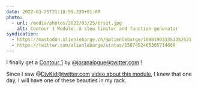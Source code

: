 ```yaml
---
date: 2022-03-25T21:18:59.230+01:00
photo:
  - url: /media/photos/2022/03/25/brszt.jpg
    alt: Contour 1 Module. A slew limiter and function generator
syndication:
  - https://mastodon.alienlebarge.ch/@alienlebarge/108019033351352521
  - https://twitter.com/alienlebarge/status/1507452465305714688
---
```

I finally get a [Contour 1](https://joranalogue.com/products/contour-1) by @joranalogue@twitter.com !

Since I saw @DivKid@twitter.com [video about this module](https://www.youtube.com/watch?v=wsd8hDgo2O4), I knew that one day, I will have one of these beauties in my rack.

